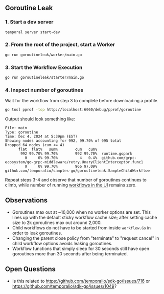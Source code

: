 ## Goroutine Leak

### 1. Start a dev server

```bash
temporal server start-dev
```

### 2. From the root of the project, start a Worker

```bash
go run goroutineleak/worker/main.go
```

### 3. Start the Workflow Execution

```bash
go run goroutineleak/starter/main.go
```

### 4. Inspect number of goroutines

Wait for the workflow from step 3 to complete before downloading a profile.

```bash
go tool pprof -top http://localhost:6060/debug/pprof/goroutine
```

Output should look something like:

```
File: main
Type: goroutine
Time: Dec 4, 2024 at 5:39pm (EST)
Showing nodes accounting for 992, 99.70% of 995 total
Dropped 64 nodes (cum <= 4)
      flat  flat%   sum%        cum   cum%
       992 99.70% 99.70%        992 99.70%  runtime.gopark
         0     0% 99.70%          4   0.4%  github.com/grpc-ecosystem/go-grpc-middleware/retry.UnaryClientInterceptor.func1
         0     0% 99.70%        966 97.09%  github.com/temporalio/samples-go/goroutineleak.SampleChildWorkflow
```

Repeat steps 3-4 and observe that number of goroutines continues to climb, while number of running [workflows in the UI](http://localhost:8233/namespaces/default/workflows) remains zero.

## Observations
- Goroutines max out at ~10,000 when no worker options are set. This lines up with the default sticky workflow cache size; after setting cache size to 2k goroutines max out around 2,000.
- Child workflows do not have to be started from inside `workflow.Go` in order to leak goroutines.
- Changing the parent close policy from "terminate" to "request cancel" in child workflow options avoids leaking goroutines.
- Workflow functions that simply sleep for 30 seconds still have open goroutines more than 30 seconds after being terminated.

## Open Questions
- Is this related to https://github.com/temporalio/sdk-go/issues/716 or https://github.com/temporalio/sdk-go/issues/1049?
